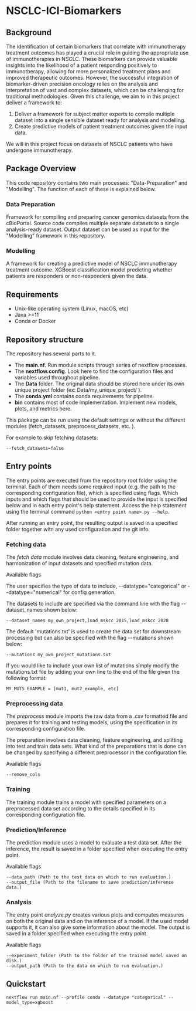 # NSCLC-ICI-Biomarkers

## Background
The identification of certain biomarkers that correlate with immunotherapy treatment outcomes has played a crucial role in guiding the appropriate use of immunotherapies in NSCLC. These biomarkers can provide valuable insights into the likelihood of a patient responding positively to immunotherapy, allowing for more personalized treatment plans and improved therapeutic outcomes. However, the successful integration of biomarker-driven precision oncology relies on the analysis and interpretation of vast and complex datasets, which can be challenging for traditional methodologies. Given this challenge, we aim to in this project deliver a framework to:
1) Deliver a framework for subject matter experts to compile multiple dataset into a single sensible dataset ready for analysis and modelling.
2) Create predictive models of patient treatment outcomes given the input data.

We will in this project focus on datasets of NSCLC patients who have undergone immunotherapy.

## Package Overview
This code repository contains two main processes: "Data-Preparation" and "Modelling". The function of each of these is explained below. 

### Data Preparation
Framework for compiling and preparing cancer genomics datasets from the cBioPortal. Source code compiles multiple separate datasets to a single analysis-ready dataset. Output dataset can be used as input for the "Modelling" framework in this repository. 

### Modelling
A framework for creating a predictive model of NSCLC immunotherapy treatment outcome. XGBoost classification model predicting whether patients are responders or non-responders given the data. 

## Requirements

* Unix-like operating system (Linux, macOS, etc)
* Java >=11
* Conda or Docker

## Repository structure

The repository has several parts to it.
- The **main.nf**. Run module scripts through series of nextflow processes.
- The **nextflow.config**. Look here to find the configuration files and variables used throughout pipeline.
- The **Data** folder. The original data should be stored here under its own unique project folder (ex:  Data/my_unique_project/ ).
- The **conda.yml** contains conda requirements for pipeline.
- **bin** contains most of code implementation. Implement new models, plots, and metrics here.

This package can be run using the default settings or without the different modules (fetch_datasets, preprocess_datasets, etc. ).

For example to skip fetching datasets:

```
--fetch_datasets=false
```

## Entry points
The entry points are executed from the repository root folder using the terminal. Each of them needs some required input (e.g. the path to the corresponding configuration file), which is specified using flags. Which inputs and which flags that should be used to provide the input is specified below and in each entry point's help statement. Access the help statement using the terminal command
 `python <entry point name>.py --help`.

After running an entry point, the resulting output is saved in a specified folder together witn any used configuration and the git info.

### Fetching data

The *fetch data* module involves data cleaning, feature engineering, and harmonization of input datasets and specified mutation data. 

Available flags

The user specifies the type of data to include, --datatype="categorical" or --datatype="numerical" for config generation. 

The datasets to include are specified via the command line with the flag --dataset_names shown below:

``` --dataset_names my_own_project,luad_mskcc_2015,luad_mskcc_2020 ```

The default 'mutations.txt' is used to create the data set for downstream processing but can also be specified with the flag --mutations
shown below:

``` --mutations my_own_project_mutations.txt ```

If you would like to include your own list of mutations simply modify the mutations.txt file by adding your own line to the end of the file given the following format:

``` 
MY_MUTS_EXAMPLE = [mut1, mut2_example, etc]
```


### Preprocessing data
The *preprocess* module imports the raw data from a .csv formatted file and prepares it for training and testing models, using the specification in its corresponding configuration file. 

The preparation involves data cleaning, feature engineering, and splitting into test and train data sets. What kind of the preparations that is done can be changed by specifying a different preprocessor in the configuration file.

Available flags
```
--remove_cols
```

### Training

The training module trains a model with specified parameters on a preprocessed data set according to the details specified in its corresponding configuration file.

### Prediction/Inference

The prediction module uses a model to evaluate a test data set. After the inference, the result is saved in a folder specified when executing the entry point.

Available flags

```
--data_path (Path to the test data on which to run evaluation.)
--output_file (Path to the filename to save prediction/inference data.)
```

### Analysis
The entry point *analyze.py* creates various plots and computes measures on both the original data and on the inference of a model. If the used model supports it, it can also give some information about the model. The output is saved in a folder specified when executing the entry point.

Available flags

```
--experiment_folder (Path to the folder of the trained model saved on disk.)
--output_path (Path to the data on which to run evaluation.)
```


## Quickstart 

```
nextflow run main.nf --profile conda --datatype "categorical" --model_type=xgboost
```
